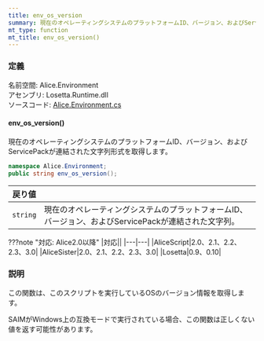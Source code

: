 ```yaml
---
title: env_os_version
summary: 現在のオペレーティングシステムのプラットフォームID、バージョン、およびServicePackが連結された文字列形式を取得します。
mt_type: function
mt_title: env_os_version()
---
```

### 定義
名前空間: Alice.Environment<br/>
アセンブリ: Losetta.Runtime.dll<br/>
ソースコード: [Alice.Environment.cs](https://github.com/WSOFT-Project/Losetta/blob/master/Losetta.Runtime/Alice.Environment.cs)

#### env_os_version()

現在のオペレーティングシステムのプラットフォームID、バージョン、およびServicePackが連結された文字列形式を取得します。

```cs title="AliceScript"
namespace Alice.Environment;
public string env_os_version();
```

|戻り値| |
|-|-|
|`string`|現在のオペレーティングシステムのプラットフォームID、バージョン、およびServicePackが連結された文字列。|

???note "対応: Alice2.0以降"
    |対応||
    |---|---|
    |AliceScript|2.0、2.1、2.2、2.3、3.0|
    |AliceSister|2.0、2.1、2.2、2.3、3.0|
    |Losetta|0.9、0.10|

### 説明
この関数は、このスクリプトを実行しているOSのバージョン情報を取得します。

SAIMがWindows上の互換モードで実行されている場合、この関数は正しくない値を返す可能性があります。
